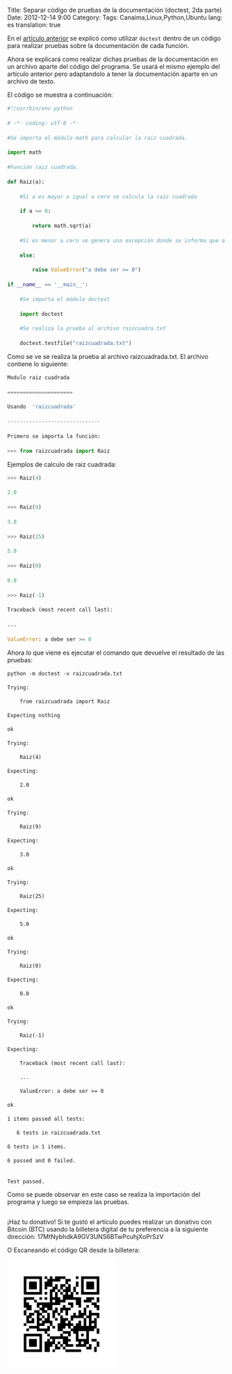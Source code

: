 Title: Separar código de pruebas de la documentación (doctest, 2da parte)
Date: 2012-12-14 9:00
Category: 
Tags: Canaima,Linux,Python,Ubuntu
lang: es
translation: true

En el [artículo anterior](https://www.seraph.to/probar-codigo-con-doctest.html#probar-codigo-con-doctest) se explicó como utilizar `doctest` dentro de un código para realizar pruebas sobre la documentación de cada función.

Ahora se explicará como realizar dichas pruebas de la documentación en un archivo aparte del código del programa. Se usará el mismo ejemplo del artículo anterior pero adaptandolo a tener la documentación aparte en un archivo de texto.

El código se muestra a continuación:
```python
#!/usr/bin/env python

# -*- coding: utf-8 -*-

#Se importa el módulo math para calcular la raiz cuadrada.

import math

#Función raiz cuadrada.

def Raiz(a):

    #Si a es mayor o igual a cero se calcula la raiz cuadrada

    if a >= 0:

        return math.sqrt(a)

    #Si es menor a cero se genera una excepción donde se informa que a debe ser mayor o igual a cero.

    else:

        raise ValueError("a debe ser >= 0")

if __name__ == '__main__':

    #Se importa el módulo doctest

    import doctest

    #Se realiza la prueba al archivo raizcuadra.txt

    doctest.testfile("raizcuadrada.txt")
```

Como se ve se realiza la prueba al archivo raizcuadrada.txt. El archivo contiene lo siguiente:

```python
Modulo raiz cuadrada

=====================

Usando  'raizcuadrada'

------------------------------

Primero se importa la función:

>>> from raizcuadrada import Raiz
```

Ejemplos de calculo de raiz cuadrada:

```python
>>> Raiz(4)

2.0

>>> Raiz(9)

3.0

>>> Raiz(25)

5.0

>>> Raiz(0)

0.0

>>> Raiz(-1)

Traceback (most recent call last):

...

ValueError: a debe ser >= 0
```
Ahora lo que viene es ejecutar el comando que devuelve el resultado de las pruebas:
```
python -m doctest -v raizcuadrada.txt

Trying:

    from raizcuadrada import Raiz

Expecting nothing

ok

Trying:

    Raiz(4)

Expecting:

    2.0

ok

Trying:

    Raiz(9)

Expecting:

    3.0

ok

Trying:

    Raiz(25)

Expecting:

    5.0

ok

Trying:

    Raiz(0)

Expecting:

    0.0

ok

Trying:

    Raiz(-1)

Expecting:

    Traceback (most recent call last):

    ...

    ValueError: a debe ser >= 0

ok

1 items passed all tests:

   6 tests in raizcuadrada.txt

6 tests in 1 items.

6 passed and 0 failed.


Test passed.
```

Como se puede observar en este caso se realiza la importación del programa y luego se empieza las pruebas.

##  ##
¡Haz tu donativo!
Si te gustó el artículo puedes realizar un donativo con Bitcoin (BTC)
usando la billetera digital de tu preferencia a la siguiente
dirección: 17MtNybhdkA9GV3UNS6BTwPcuhjXoPrSzV

O Escaneando el código QR desde la billetera:

![17MtNybhdkA9GV3UNS6BTwPcuhjXoPrSzV](./images/17MtNybhdkA9GV3UNS6BTwPcuhjXoPrSzV.png)